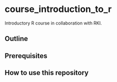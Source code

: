 # course_introduction_to_r

Introductory R course in collaboration with RKI.

## Outline


## Prerequisites

## How to use this repository
